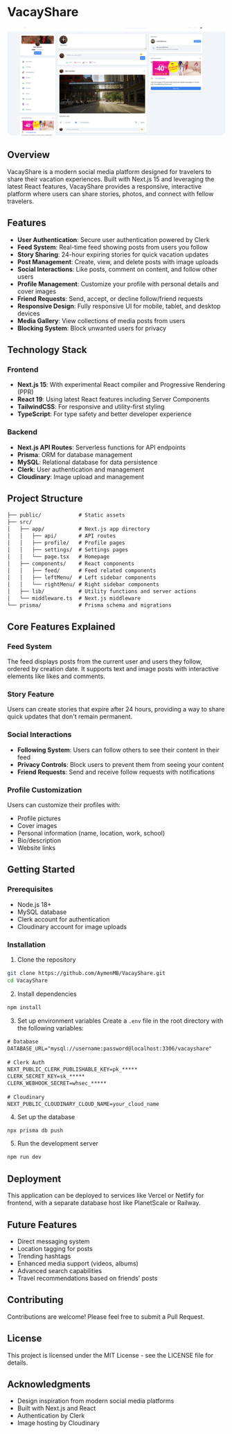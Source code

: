 # VacayShare

![VacayShare Dashboard](dashboard.png)

## Overview

VacayShare is a modern social media platform designed for travelers to share their vacation experiences. Built with Next.js 15 and leveraging the latest React features, VacayShare provides a responsive, interactive platform where users can share stories, photos, and connect with fellow travelers.

## Features

- **User Authentication**: Secure user authentication powered by Clerk
- **Feed System**: Real-time feed showing posts from users you follow
- **Story Sharing**: 24-hour expiring stories for quick vacation updates
- **Post Management**: Create, view, and delete posts with image uploads
- **Social Interactions**: Like posts, comment on content, and follow other users
- **Profile Management**: Customize your profile with personal details and cover images
- **Friend Requests**: Send, accept, or decline follow/friend requests
- **Responsive Design**: Fully responsive UI for mobile, tablet, and desktop devices
- **Media Gallery**: View collections of media posts from users
- **Blocking System**: Block unwanted users for privacy

## Technology Stack

### Frontend

- **Next.js 15**: With experimental React compiler and Progressive Rendering (PPR)
- **React 19**: Using latest React features including Server Components
- **TailwindCSS**: For responsive and utility-first styling
- **TypeScript**: For type safety and better developer experience

### Backend

- **Next.js API Routes**: Serverless functions for API endpoints
- **Prisma**: ORM for database management
- **MySQL**: Relational database for data persistence
- **Clerk**: User authentication and management
- **Cloudinary**: Image upload and management

## Project Structure

```
├── public/            # Static assets
├── src/
│   ├── app/           # Next.js app directory
│   │   ├── api/       # API routes
│   │   ├── profile/   # Profile pages
│   │   ├── settings/  # Settings pages
│   │   └── page.tsx   # Homepage
│   ├── components/    # React components
│   │   ├── feed/      # Feed related components
│   │   ├── leftMenu/  # Left sidebar components
│   │   └── rightMenu/ # Right sidebar components
│   ├── lib/           # Utility functions and server actions
│   └── middleware.ts  # Next.js middleware
└── prisma/            # Prisma schema and migrations
```

## Core Features Explained

### Feed System

The feed displays posts from the current user and users they follow, ordered by creation date. It supports text and image posts with interactive elements like likes and comments.

### Story Feature

Users can create stories that expire after 24 hours, providing a way to share quick updates that don't remain permanent.

### Social Interactions

- **Following System**: Users can follow others to see their content in their feed
- **Privacy Controls**: Block users to prevent them from seeing your content
- **Friend Requests**: Send and receive follow requests with notifications

### Profile Customization

Users can customize their profiles with:

- Profile pictures
- Cover images
- Personal information (name, location, work, school)
- Bio/description
- Website links

## Getting Started

### Prerequisites

- Node.js 18+
- MySQL database
- Clerk account for authentication
- Cloudinary account for image uploads

### Installation

1. Clone the repository

```bash
git clone https://github.com/AymenMB/VacayShare.git
cd VacayShare
```

2. Install dependencies

```bash
npm install
```

3. Set up environment variables
   Create a `.env` file in the root directory with the following variables:

```
# Database
DATABASE_URL="mysql://username:password@localhost:3306/vacayshare"

# Clerk Auth
NEXT_PUBLIC_CLERK_PUBLISHABLE_KEY=pk_*****
CLERK_SECRET_KEY=sk_*****
CLERK_WEBHOOK_SECRET=whsec_*****

# Cloudinary
NEXT_PUBLIC_CLOUDINARY_CLOUD_NAME=your_cloud_name
```

4. Set up the database

```bash
npx prisma db push
```

5. Run the development server

```bash
npm run dev
```

## Deployment

This application can be deployed to services like Vercel or Netlify for frontend, with a separate database host like PlanetScale or Railway.

## Future Features

- Direct messaging system
- Location tagging for posts
- Trending hashtags
- Enhanced media support (videos, albums)
- Advanced search capabilities
- Travel recommendations based on friends' posts

## Contributing

Contributions are welcome! Please feel free to submit a Pull Request.

## License

This project is licensed under the MIT License - see the LICENSE file for details.

## Acknowledgments

- Design inspiration from modern social media platforms
- Built with Next.js and React
- Authentication by Clerk
- Image hosting by Cloudinary
